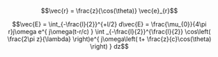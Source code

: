 $$\vec{r} = \frac{z}{\cos(\theta)} \vec{e}_{r}$$

$$\vec{E} = \int_{-\frac{l}{2}}^{+l/2} d\vec{E} = \frac{\mu_{0}}{4\pi r}j\omega e^{ j\omega(t-r/c) } \int _{-\frac{l}{2}}^{\frac{l}{2}} \cos\left( \frac{2\pi z}{\lambda} \right)e^{ j\omega\left( t+ \frac{z}{c}\cos(\theta) \right) } dz$$
$$$$
